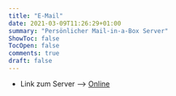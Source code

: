 ```yaml
---
title: "E-Mail"
date: 2021-03-09T11:26:29+01:00
summary: "Persönlicher Mail-in-a-Box Server"
ShowToc: false
TocOpen: false
comments: true
draft: false
---
```


+ Link zum Server --> [Online](https://box.derchef.email/mail)
